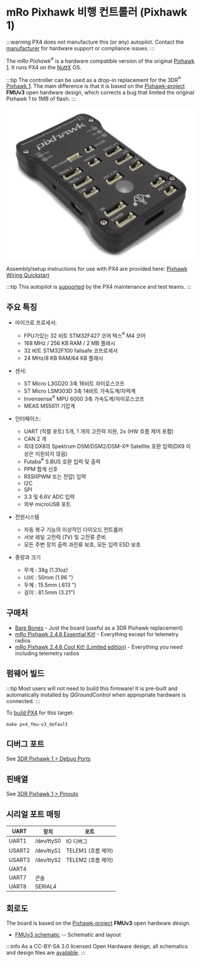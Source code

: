 # mRo Pixhawk 비행 컨트롤러 (Pixhawk 1)

:::warning
PX4 does not manufacture this (or any) autopilot.
Contact the [manufacturer](https://store.mrobotics.io/) for hardware support or compliance issues.
:::

The _mRo Pixhawk<sup>&reg;</sup>_ is a hardware compatible version of the original [Pixhawk 1](../flight_controller/pixhawk.md). It runs PX4 on the [NuttX](https://nuttx.apache.org/) OS.

:::tip
The controller can be used as a drop-in replacement for the 3DR<sup>&reg;</sup> [Pixhawk 1](../flight_controller/pixhawk.md).
The main difference is that it is based on the [Pixhawk-project](https://pixhawk.org/) **FMUv3** open hardware design, which corrects a bug that limited the original Pixhawk 1 to 1MB of flash.
:::

![mRo Pixhawk Image](../../assets/flight_controller/mro/mro_pixhawk.jpg)

Assembly/setup instructions for use with PX4 are provided here: [Pixhawk Wiring Quickstart](../assembly/quick_start_pixhawk.md)

:::tip
This autopilot is [supported](../flight_controller/autopilot_pixhawk_standard.md) by the PX4 maintenance and test teams.
:::

## 주요 특징

- 마이크로 프로세서:
  - FPU가있는 32 비트 STM32F427 코어 텍스<sup>&reg;</sup> M4 코어
  - 168 MHz / 256 KB RAM / 2 MB 플래시
  - 32 비트 STM32F100 failsafe 코프로세서
  - 24 MHz/8 KB RAM/64 KB 플래시

- 센서:
  - ST Micro L3GD20 3축 16비트 자이로스코프
  - ST Micro LSM303D 3축 14비트 가속도계/자력계
  - Invensense<sup>&reg;</sup> MPU 6000 3축 가속도계/자이로스코프
  - MEAS MS5611 기압계

- 인터페이스:
  - UART (직렬 포트) 5개, 1 개의 고전력 지원, 2x (HW 흐름 제어 포함)
  - CAN 2 개
  - 최대 DX8의 Spektrum DSM/DSM2/DSM-X® Satellite 호환 입력(DX9 이상은 지원되지 않음)
  - Futaba<sup>&reg;</sup> S.BUS 호환 입력 및 출력
  - PPM 합계 신호
  - RSSI(PWM 또는 전압) 입력
  - I2C
  - SPI
  - 3.3 및 6.6V ADC 입력
  - 외부 microUSB 포트

- 전원시스템
  - 자동 복구 기능의 이상적인 다이오드 컨트롤러
  - 서보 레일 고전력 (7V) 및 고전류 준비
  - 모든 주변 장치 출력 과전류 보호, 모든 입력 ESD 보호

- 중량과 크기
  - 무게 : 38g (1.31oz)
  - 너비 : 50mm (1.96 ")
  - 두께 : 15.5mm (.613 ")
  - 길이 : 81.5mm (3.21")

## 구매처

- [Bare Bones](https://store.mrobotics.io/Genuine-PixHawk-1-Barebones-p/mro-pixhawk1-bb-mr.htm) - Just the board (useful as a 3DR Pixhawk replacement)
- [mRo Pixhawk 2.4.6 Essential Kit!](https://store.mrobotics.io/Genuine-PixHawk-Flight-Controller-p/mro-pixhawk1-minkit-mr.htm) - Everything except for telemetry radios
- [mRo Pixhawk 2.4.6 Cool Kit! (Limited edition)](https://store.mrobotics.io/product-p/mro-pixhawk1-fullkit-mr.htm) - Everything you need including telemetry radios

## 펌웨어 빌드

:::tip
Most users will not need to build this firmware!
It is pre-built and automatically installed by _QGroundControl_ when appropriate hardware is connected.
:::

To [build PX4](../dev_setup/building_px4.md) for this target:

```
make px4_fmu-v3_default
```

## 디버그 포트

See [3DR Pixhawk 1 > Debug Ports](../flight_controller/pixhawk.md#debug-ports)

## 핀배열

See [3DR Pixhawk 1 > Pinouts](../flight_controller/pixhawk.md#pinouts)

## 시리얼 포트 매핑

| UART   | 장치         | 포트                                |
| ------ | ---------- | --------------------------------- |
| UART1  | /dev/ttyS0 | IO 디버그                            |
| USART2 | /dev/ttyS1 | TELEM1 (흐름 제어) |
| USART3 | /dev/ttyS2 | TELEM2 (흐름 제어) |
| UART4  |            |                                   |
| UART7  | 콘솔         |                                   |
| UART8  | SERIAL4    |                                   |

<!-- Note: Got ports using https://github.com/PX4/PX4-user_guide/pull/672#issuecomment-598198434 -->

## 회로도

The board is based on the [Pixhawk-project](https://pixhawk.org/) **FMUv3** open hardware design.

- [FMUv3 schematic](https://github.com/pixhawk/Hardware/raw/master/FMUv3_REV_D/Schematic%20Print/Schematic%20Prints.PDF) -- Schematic and layout

:::info
As a CC-BY-SA 3.0 licensed Open Hardware design, all schematics and design files are [available](https://github.com/pixhawk/Hardware).
:::
